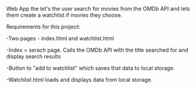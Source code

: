 Web App the let's the user search for movies from the OMDb API and lets them create a watchlist if movies they choose.

Requirements for this project:

-Two pages - index.html and watchlist.html

-Index = serach page. Calls the OMDb API with the title searched for and display search results

-Button to "add to watchlist" which saves that data to local storage.

-Watchlist.html loads and displays data from local storage.

